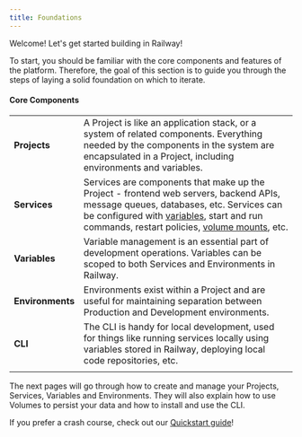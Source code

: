 ```yaml
---
title: Foundations
---
```


Welcome!  Let's get started building in Railway!

To start, you should be familiar with the core components and features of the platform. Therefore, the goal of this section is to guide you through the steps of laying a solid foundation on which to iterate.

#### Core Components
|||
|-|-|
| **Projects** | A Project is like an application stack, or a system of related components.  Everything needed by the components in the system are encapsulated in a Project, including environments and variables.                                                                                   |
| **Services** | Services are components that make up the Project - frontend web servers, backend APIs, message queues, databases, etc.  Services can be configured with [variables](/guides/variables), start and run commands, restart policies, [volume mounts](/guides/volumes), etc. |
| **Variables** | Variable management is an essential part of development operations.  Variables can be scoped to both Services and Environments in Railway.                                                                                                            |
| **Environments** | Environments exist within a Project and are useful for maintaining separation between Production and Development environments.                                                                                                           |
| **CLI**          | The CLI is handy for local development, used for things like running services locally using variables stored in Railway, deploying local code repositories, etc.                                                                                                                    |
|||

The next pages will go through how to create and manage your Projects, Services, Variables and Environments.  They will also explain how to use Volumes to persist your data and how to install and use the CLI.

If you prefer a crash course, check out our [Quickstart guide](/quick-start)!